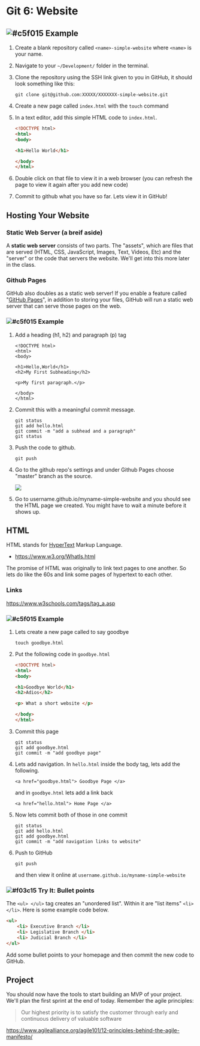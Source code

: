 # Git 6: Website

## ![#c5f015](https://placehold.it/15/c5f015/000000?text=+) Example

1. Create a blank repository called `<name>-simple-website` where `<name>` is your name.
2. Navigate to your `~/Development/` folder in the terminal.
3. Clone the repository using the SSH link given to you in GitHub, it should look something like this:

	```
	git clone git@github.com:XXXXX/XXXXXXX-simple-website.git
	```
4. Create a new page called `index.html` with the `touch` command

5. In a text editor, add this simple HTML code to `index.html`.

	```html
	<!DOCTYPE html>
	<html>
	<body>

	<h1>Hello World</h1>

	</body>
	</html>
	```
6. Double click on that file to view it in a web browser (you can refresh the page to view it again after you add new code)

7. Commit to github what you have so far. Lets view it in GitHub!

## Hosting Your Website

### Static Web Server (a breif aside)

A **static web server** consists of two parts. The "assets", which are files that are served (HTML, CSS, JavaScript, Images, Text, Videos, Etc) and the "server" or the code that servers the website. We'll get into this more later in the class.

### Github Pages

GitHub also doubles as a static web server! If you enable a feature called "[GitHub Pages](https://pages.github.com/)", in addition to storing your files, GitHub will run a static web server that can serve those pages on the web.

### ![#c5f015](https://placehold.it/15/c5f015/000000?text=+) Example

1. Add a heading (h1, h2) and paragraph (p) tag

	```
	<!DOCTYPE html>
	<html>
	<body>
	
	<h1>Hello,World</h1>
	<h2>My First Subheading</h2>
	
	<p>My first paragraph.</p>
	
	</body>
	</html>
	```

2. Commit this with a meaningful commit message.

	```
	git status
	git add hello.html
	git commit -m "add a subhead and a paragraph"
	git status
	```

3. Push the code to github.

	```
	git push
	```

4. Go to the github repo's settings and under Github Pages choose "master" branch as the source.

	![](https://i.imgur.com/8EhdwWM.png)

5. Go to username.github.io/myname-simple-website and you should see the HTML page we created. You might have to wait a minute before it shows up.

## HTML

HTML stands for [HyperText](https://www.merriam-webster.com/dictionary/hypertext) Markup Language. 

* https://www.w3.org/WhatIs.html

The promise of HTML was originally to link text pages to one another. So lets do like the 60s and link some pages of hypertext to each other. 

### Links

https://www.w3schools.com/tags/tag_a.asp

### ![#c5f015](https://placehold.it/15/c5f015/000000?text=+) Example

1. Lets create a new page called to say goodbye
	
	```
	touch goodbye.html
	```

2. Put the following code in `goodbye.html`
	
	```html
	<!DOCTYPE html>
	<html>
	<body>

	<h1>Goodbye World</h1>
	<h2>Adios</h2>
	
	<p> What a short website </p>
	
	</body>
	</html>
	```
3. Commit this page

	```
	git status
	git add goodbye.html
	git commit -m "add goodbye page"
	```

4. Lets add navigation. In `hello.html` inside the body tag, lets add the following.

	```
	<a href="goodbye.html"> Goodbye Page </a>
	```
	
	and in `goodbye.html` lets add a link back

	```
	<a href="hello.html"> Home Page </a>
	```
	
5. Now lets commit both of those in one commit
	
	```
	git status
	git add hello.html
	git add goodbye.html
	git commit -m "add navigation links to website"
	```

6. Push to GitHub

	```
	git push
	```
	and then view it online at `username.github.io/myname-simple-website`

### ![#f03c15](https://placehold.it/15/f03c15/000000?text=+) Try It: Bullet points

The `<ul> </ul>` tag creates an "unordered list". Within it are "list items" `<li> </li>`. Here is some example code below. 

```html
<ul> 
	<li> Executive Branch </li>
	<li> Legislative Branch </li>
	<li> Judicial Branch </li>
</ul>
```
Add some bullet points to your homepage and then commit the new code to GitHub.

## Project

You should now have the tools to start building an MVP of your project. We'll plan the first sprint at the end of today. Remember the agile principles: 

> Our highest priority is to satisfy the customer through early and continuous delivery of valuable software

https://www.agilealliance.org/agile101/12-principles-behind-the-agile-manifesto/
